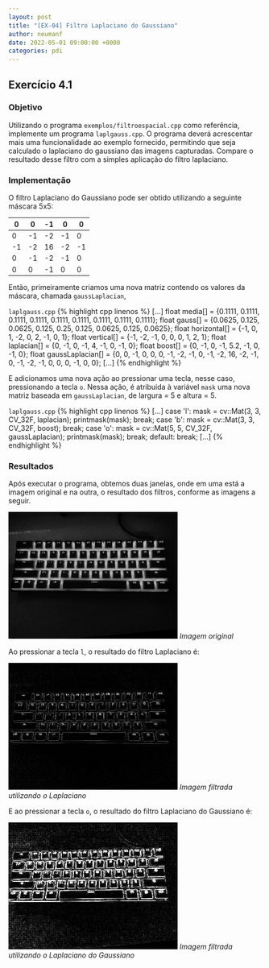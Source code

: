 ```yaml
---
layout: post
title: "[EX-04] Filtro Laplaciano do Gaussiano"
author: neumanf
date: 2022-05-01 09:00:00 +0000
categories: pdi
---
```


## Exercício 4.1

### Objetivo

Utilizando o programa `exemplos/filtroespacial.cpp` como referência, implemente um programa `laplgauss.cpp`. O programa deverá acrescentar mais uma funcionalidade ao exemplo fornecido, permitindo que seja calculado o laplaciano do gaussiano das imagens capturadas. Compare o resultado desse filtro com a simples aplicação do filtro laplaciano.

### Implementação

O filtro Laplaciano do Gaussiano pode ser obtido utilizando a seguinte máscara 5x5:

| 0  | 0  | -1 | 0  | 0  |
|----|----|----|----|----|
| 0  | -1 | -2 | -1 | 0  |
| -1 | -2 | 16 | -2 | -1 |
| 0  | -1 | -2 | -1 | 0  |
| 0  | 0  | -1 | 0  | 0  |

Então, primeiramente criamos uma nova matriz contendo os valores da máscara, chamada `gaussLaplacian`,

`laplgauss.cpp`
{% highlight cpp linenos %}
[...]
float media[] = {0.1111, 0.1111, 0.1111, 0.1111, 0.1111,
                    0.1111, 0.1111, 0.1111, 0.1111};
float gauss[] = {0.0625, 0.125,  0.0625, 0.125, 0.25,
                    0.125,  0.0625, 0.125,  0.0625};
float horizontal[] = {-1, 0, 1, -2, 0, 2, -1, 0, 1};
float vertical[] = {-1, -2, -1, 0, 0, 0, 1, 2, 1};
float laplacian[] = {0, -1, 0, -1, 4, -1, 0, -1, 0};
float boost[] = {0, -1, 0, -1, 5.2, -1, 0, -1, 0};
float gaussLaplacian[] = {0,  0,  -1, 0,  0,  0,  -1, -2, -1,
                            0,  -1, -2, 16, -2, -1, 0,  -1, -2,
                            -1, 0,  0,  0,  -1, 0,  0};
[...]
{% endhighlight %}

E adicionamos uma nova ação ao pressionar uma tecla, nesse caso, pressionando a tecla `o`. Nessa ação, é atribuida à variável `mask` uma nova matriz baseada em `gaussLaplacian`, de largura = 5 e altura = 5.

`laplgauss.cpp`
{% highlight cpp linenos %}
[...]
case 'l':
    mask = cv::Mat(3, 3, CV_32F, laplacian);
    printmask(mask);
    break;
case 'b':
    mask = cv::Mat(3, 3, CV_32F, boost);
    break;
case 'o':
    mask = cv::Mat(5, 5, CV_32F, gaussLaplacian);
    printmask(mask);
    break;
default:
    break;
[...]
{% endhighlight %}

### Resultados

Após executar o programa, obtemos duas janelas, onde em uma está a imagem original e na outra, o resultado dos filtros, conforme as imagens a seguir.

![Imagem original_](../src/exercises/4/original.png)
_Imagem original_

Ao pressionar a tecla `l`, o resultado do filtro Laplaciano é:

![Imagem filtrada utilizando o Laplaciano](../src/exercises/4/laplacian.png)
_Imagem filtrada utilizando o Laplaciano_

E ao pressionar a tecla `o`, o resultado do filtro Laplaciano do Gaussiano é:

![Imagem filtrada utilizando o Laplaciano do Gaussiano](../src/exercises/4/gauss_laplacian.png)
_Imagem filtrada utilizando o Laplaciano do Gaussiano_
